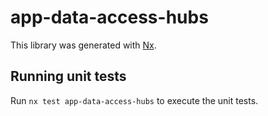 # app-data-access-hubs

This library was generated with [Nx](https://nx.dev).

## Running unit tests

Run `nx test app-data-access-hubs` to execute the unit tests.
